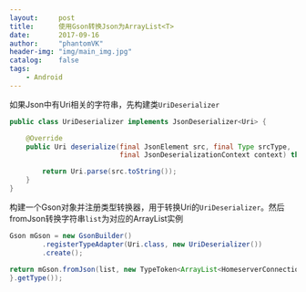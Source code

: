 ```yaml
---
layout:     post
title:      使用Gson转换Json为ArrayList<T>
date:       2017-09-16
author:     "phantomVK"
header-img: "img/main_img.jpg"
catalog:    false
tags:
    - Android
---
```


如果Json中有Uri相关的字符串，先构建类`UriDeserializer`

```java
public class UriDeserializer implements JsonDeserializer<Uri> {

    @Override
    public Uri deserialize(final JsonElement src, final Type srcType,
                           final JsonDeserializationContext context) throws JsonParseException {

        return Uri.parse(src.toString());
    }
}
```

构建一个Gson对象并注册类型转换器，用于转换Uri的`UriDeserializer`。然后fromJson转换字符串`list`为对应的ArrayList实例

```java
Gson mGson = new GsonBuilder()
        .registerTypeAdapter(Uri.class, new UriDeserializer())
        .create();
    
return mGson.fromJson(list, new TypeToken<ArrayList<HomeserverConnectionConfig>>() {
}.getType());
```





